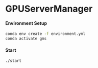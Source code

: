# GPUServerManager

#### Environment Setup
```bash
conda env create -f environment.yml
conda activate gms
```

#### Start

```
./start
```
